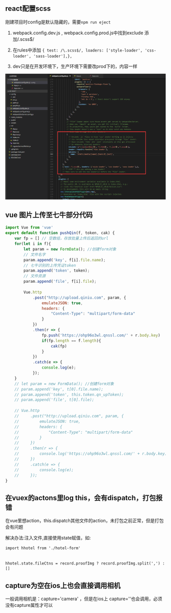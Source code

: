## react配置scss
刚建项目时config是默认隐藏的，需要`npm run eject`

1. webpack.config.dev.js , webpack.config.prod.js中找到exclude 添加/.scss$/

2. 在rules中添加 `{ test: /\.scss$/, loaders: ['style-loader', 'css-loader', 'sass-loader'],},`

3. dev只是在开发环境下，生产环境下需要改prod下的，内容一样

![](../img/20180709194522.png)

## vue 图片上传至七牛部分代码
```js
import Vue from 'vue'
export default function pushQin(f, token, cak) {
    var fp = [] // 空数组，存放批量上传后返回的url
    for(let i in f){
        let param = new FormData(); //创建form对象
        // 文件名字
        param.append('key', f[i].file.name);
        // 七牛识别的上传凭证token
        param.append('token', token);
        // 文件资源
        param.append('file', f[i].file);

        Vue.http
            .post("http://upload.qiniu.com", param, {
                emulateJSON: true,
                headers: {
                    "Content-Type": "multipart/form-data"
                }
            })
            .then(r => {
                fp.push('https://ohp96o3wl.qnssl.com/' + r.body.key)
                if(fp.length == f.length){
                    cak(fp)
                }
            })
            .catch(e => {
                console.log(e);
            });
    }
    // let param = new FormData(); //创建form对象
    // param.append('key', t[0].file.name);
    // param.append('token', this.token.qn_upToken);
    // param.append('file', t[0].file);

    // Vue.http
    //     .post("http://upload.qiniu.com", param, {
    //         emulateJSON: true,
    //         headers: {
    //             "Content-Type": "multipart/form-data"
    //         }
    //     })
    //     .then(r => {
    //         console.log('https://ohp96o3wl.qnssl.com/' + r.body.key);
    //     })
    //     .catch(e => {
    //         console.log(e);
    //     });
}
```

## 在vuex的actons里log  this，会有dispatch，打包报错

在vue里想action，this.dispatch其他文件的action，未打包之前正常，但是打包会有问题

解决办法:注入文件,直接使用state赋值，如:
```
import hhotel from './hotel-form'


hhotel.state.fileCtns = record.proofImg ? record.proofImg.split(',') : []
```


## capture为空在ios上也会直接调用相机

一般调用相机是：capture='camera' ，但是在ios上 capture=''也会调用，必须没有capture属性才可以